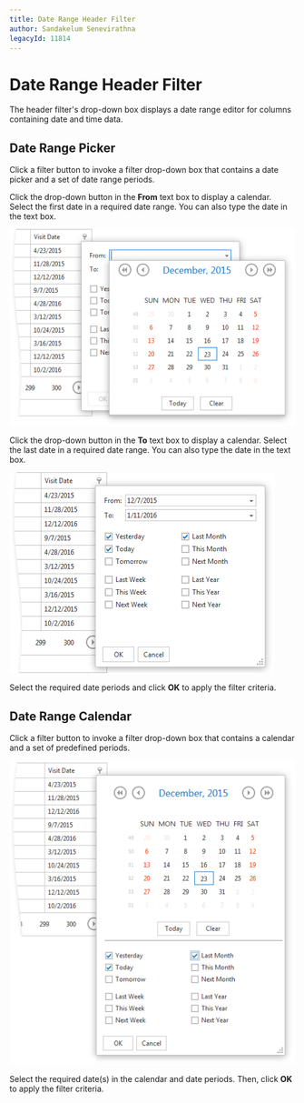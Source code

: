 ```yaml
---
title: Date Range Header Filter
author: Sandakelum Senevirathna
legacyId: 11814
---
```

# Date Range Header Filter
The header filter's drop-down box displays a date range editor for columns containing date and time data.

## Date Range Picker
Click a filter button to invoke a filter drop-down box that contains a date picker and a set of date range periods.

Click the drop-down button in the **From** text box to display a calendar. Select the first date in a required date range. You can also type the date in the text box.

![Grid_DateRangePicker1](../../../images/img11358.png)

Click the drop-down button in the **To** text box to display a calendar. Select the last date in a required date range. You can also type the date in the text box.

![Grid_DateRangePicker2](../../../images/img11360.png)

Select the required date periods and click **OK** to apply the filter criteria.

## Date Range Calendar
Click a filter button to invoke a filter drop-down box that contains a calendar and a set of predefined periods.

![Grid_DateRangeCalendar](../../../images/img11356.png)

Select the required date(s) in the calendar and date periods. Then, click **OK** to apply the filter criteria.